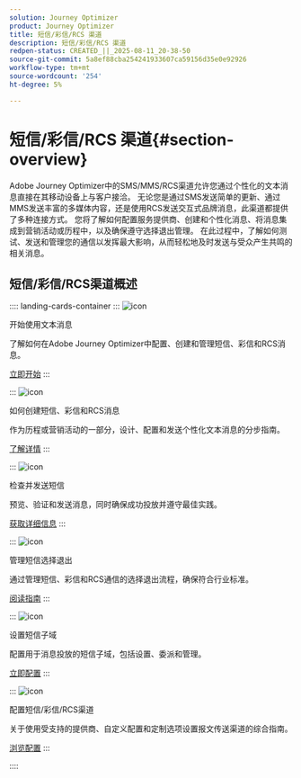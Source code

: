 ```yaml
---
solution: Journey Optimizer
product: Journey Optimizer
title: 短信/彩信/RCS 渠道
description: 短信/彩信/RCS 渠道
redpen-status: CREATED_||_2025-08-11_20-38-50
source-git-commit: 5a8ef88cba254241933607ca59156d35e0e92926
workflow-type: tm+mt
source-wordcount: '254'
ht-degree: 5%

---
```



# 短信/彩信/RCS 渠道{#section-overview}

Adobe Journey Optimizer中的SMS/MMS/RCS渠道允许您通过个性化的文本消息直接在其移动设备上与客户接洽。 无论您是通过SMS发送简单的更新、通过MMS发送丰富的多媒体内容，还是使用RCS发送交互式品牌消息，此渠道都提供了多种连接方式。 您将了解如何配置服务提供商、创建和个性化消息、将消息集成到营销活动或历程中，以及确保遵守选择退出管理。 在此过程中，了解如何测试、发送和管理您的通信以发挥最大影响，从而轻松地及时发送与受众产生共鸣的相关消息。

## 短信/彩信/RCS渠道概述

:::: landing-cards-container
:::
![icon](https://cdn.experienceleague.adobe.com/icons/circle-play.svg?lang=zh-Hans)

开始使用文本消息

了解如何在Adobe Journey Optimizer中配置、创建和管理短信、彩信和RCS消息。

[立即开始](../using/sms/get-started-sms.md)
:::

:::
![icon](https://cdn.experienceleague.adobe.com/icons/list-check.svg?lang=zh-Hans)

如何创建短信、彩信和RCS消息

作为历程或营销活动的一部分，设计、配置和发送个性化文本消息的分步指南。

[了解详情](../using/sms/create-sms.md)
:::

:::
![icon](https://cdn.experienceleague.adobe.com/icons/list-check.svg?lang=zh-Hans)

检查并发送短信

预览、验证和发送消息，同时确保成功投放并遵守最佳实践。

[获取详细信息](../using/sms/send-sms.md)
:::

:::
![icon](https://cdn.experienceleague.adobe.com/icons/shield-halved.svg?lang=zh-Hans)

管理短信选择退出

通过管理短信、彩信和RCS通信的选择退出流程，确保符合行业标准。

[阅读指南](../using/sms/sms-opt-out.md)
:::

:::
![icon](https://cdn.experienceleague.adobe.com/icons/gear.svg?lang=zh-Hans)

设置短信子域

配置用于消息投放的短信子域，包括设置、委派和管理。

[立即配置](../using/sms/sms-subdomains.md)
:::

:::
![icon](https://cdn.experienceleague.adobe.com/icons/code-branch.svg?lang=zh-Hans)

配置短信/彩信/RCS渠道

关于使用受支持的提供商、自定义配置和定制选项设置报文传送渠道的综合指南。

[浏览配置](configure-sms-landing-page.md)
:::

::::
